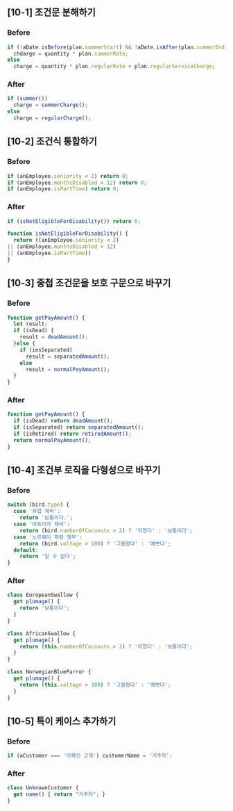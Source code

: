 ## [10-1] 조건문 분해하기

### Before
```javascript
if (!aDate.isBefore(plan.summerStart) && !aDate.isAfter(plan.summerEnd))
  chdarge = quantity * plan.summerRate;
else
  charge = quantity * plan.regularRate + plan.regularServiceCharge;
```

### After
```javascript
if (summer())
  charge = summerCharge();
else
  charge = regularCharge();
```

## [10-2] 조건식 통합하기

### Before

```javascript
if (anEmployee.seniority < 2) return 0;
if (anEmployee.monthsDisabled > 12) return 0;
if (anEmployee.isPartTime) return 0;
```

### After

```javascript
if (isNotEligibleForDisability()) return 0;

function isNotEligibleForDisability() {
  return ((anEmployee.seniority < 2)
|| (anEmployee.monthsDisabled > 12)
|| (anEmployee.isPartTime))
}
```

## [10-3] 중첩 조건문을 보호 구문으로 바꾸기

### Before

```javascript
function getPayAmount() {
  let result;
  if (isDead) {
    result = deadAmount();
  }else {
    if (iesSeparated)
      result = separatedAmount();
    else
      result = normalPayAmount();
  }
}
```

### After

```javascript
function getPayAmount() {
  if (isDead) return deadAmount();
  if (isSeparated) return separatedAmount();
  if (isRetired) return retiredAmount();
  return normalPayAmount();
}
```

## [10-4] 조건부 로직을 다형성으로 바꾸기

### Before
```javascript
switch (bird.type) {
  case '유럽 제비':
    return '보통이다.';
  case '아프리카 제비':
    return (bird.numberOfCoconuts > 2) ? '지쳤다' : '보통이다';
  case '노르웨이 파랑 앵무':
    return (bird.voltage > 100) ? '그을렸다' : '예쁘다';
  default:
    return '알 수 없다';
}
```

### After

```javascript
class EuropeanSwallow {
  get plumage() {
    return '보통이다';
  }
}

class AfricanSwallow {
  get plumage() {
    return (this.numberOfCoconuts > 2) ? '지쳤다' : '보통이다';
  }
}

class NorwegianBlueParror {
  get plumage() {
    return (this.voltage > 100) ? '그을렸다' : '예쁘다';
  }
}
```

## [10-5] 특이 케이스 추가하기

### Before

```javascript
if (aCustomer === '미확인 고객') customerName = '거주자';
```

### After

```javascript
class UnknownCustomer {
  get name() { return "거주자"; }
}
```

